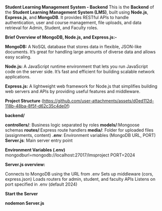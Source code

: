 **Student Learning Management System - Backend**
This is the **Backend** of the **Student Learning Management System (LMS)**, built using **Node.js**, **Express.js**, and **MongoDB**. It provides RESTful APIs to handle authentication, user and course management, file uploads, and data retrieval for Admin, Student, and Faculty roles.

**Brief Overview of MongoDB, Node.js, and Express.js:-**

**MongoDB:** A NoSQL database that stores data in flexible, JSON-like documents. It’s great for handling large amounts of diverse data and allows easy scaling.

**Node.js:** A JavaScript runtime environment that lets you run JavaScript code on the server side. It’s fast and efficient for building scalable network applications.

**Express.js:** A lightweight web framework for Node.js that simplifies building web servers and APIs by providing useful features and middleware.

**Project Structure**
(https://github.com/user-attachments/assets/d0ed112d-118b-48ba-8f5f-d62c35c4de0f)

**backend/**

**controllers/**: Business logic separated by roles
 **models/**:Mongoose schemas 
**routes/**:Express route handlers
**media/**: Folder for uploaded files (assignments, content)
**.env**: Environment variables (MongoDB URL, PORT)
**Server.js**: Main server entry point

**Environment Variables (.env)**
mongodburl=mongodb://localhost:27017/lmsproject
PORT=2024

**Server.js overview:**

Connects to MongoDB using the URL from .env
Sets up middleware (cors, express.json)
Loads routers for admin, student, and faculty APIs
Listens on port specified in .env (default 2024)

**Start the Server**

**nodemon Server.js**

